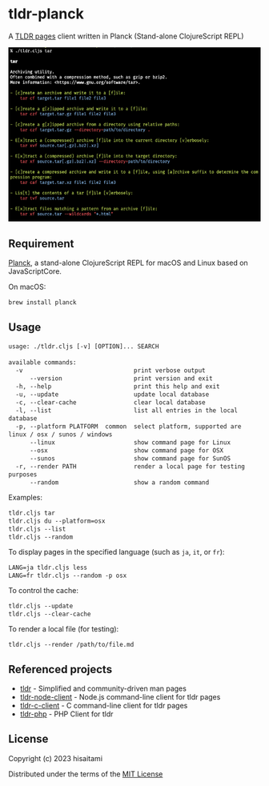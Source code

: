 # tldr-planck

A [TLDR pages](https://tldr.sh/) client written in Planck (Stand-alone ClojureScript REPL)

![tldr screenshot](screenshot.png)

## Requirement

[Planck](https://planck-repl.org/), a stand-alone ClojureScript REPL for macOS and Linux based on JavaScriptCore.

On macOS:

```
brew install planck
```

## Usage

```
usage: ./tldr.cljs [-v] [OPTION]... SEARCH

available commands:
  -v                               print verbose output
      --version                    print version and exit
  -h, --help                       print this help and exit
  -u, --update                     update local database
  -c, --clear-cache                clear local database
  -l, --list                       list all entries in the local database
  -p, --platform PLATFORM  common  select platform, supported are linux / osx / sunos / windows
      --linux                      show command page for Linux
      --osx                        show command page for OSX
      --sunos                      show command page for SunOS
  -r, --render PATH                render a local page for testing purposes
      --random                     show a random command
```

Examples:

```
tldr.cljs tar
tldr.cljs du --platform=osx
tldr.cljs --list
tldr.cljs --random
```

To display pages in the specified language (such as `ja`, `it`, or `fr`):

```
LANG=ja tldr.cljs less
LANG=fr tldr.cljs --random -p osx
```

To control the cache:

 ```
 tldr.cljs --update
 tldr.cljs --clear-cache
 ```

 To render a local file (for testing):

 ```
 tldr.cljs --render /path/to/file.md
 ```

## Referenced projects

* [tldr](https://github.com/tldr-pages/tldr) - Simplified and community-driven man pages
* [tldr-node-client](https://github.com/tldr-pages/tldr-node-client) - Node.js command-line client for tldr pages
* [tldr-c-client](https://github.com/tldr-pages/tldr-c-client) - C command-line client for tldr pages
* [tldr-php](https://github.com/BrainMaestro/tldr-php) - PHP Client for tldr

## License

Copyright (c) 2023 hisaitami

Distributed under the terms of the [MIT License](LICENSE)
